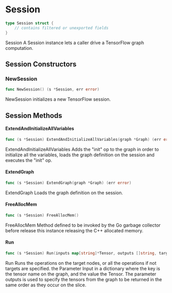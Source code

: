# Session

```Go
type Session struct {
    // contains filtered or unexported fields
}
```

Session A Session instance lets a caller drive a TensorFlow graph computation.

## Session Constructors

### NewSession

```go
func NewSession() (s *Session, err error)
```

NewSession initializes a new TensorFlow session.

## Session Methods

#### ExtendAndInitializeAllVariables

```go
func (s *Session) ExtendAndInitializeAllVariables(graph *Graph) (err error)
```

ExtendAndInitializeAllVariables Adds the "init" op to the graph in order to
initialize all the variables, loads the graph definition on the session and
executes the "init" op.

#### ExtendGraph

```go
func (s *Session) ExtendGraph(graph *Graph) (err error)
```

ExtendGraph Loads the graph definition on the session.

#### FreeAllocMem

```go
func (s *Session) FreeAllocMem()
```

FreeAllocMem Method defined to be invoked by the Go garbage collector before
release this instance releasing the C++ allocated memory.

#### Run

```go
func (s *Session) Run(inputs map[string]*Tensor, outputs []string, targets []string) ([]*Tensor, error)
```

Run Runs the operations on the target nodes, or all the operations if not
targets are specified. the Parameter Input in a dictionary where the key is the
tensor name on the graph, and the value the Tensor. The parameter outputs is
used to specify the tensors from the graph to be returned in the same order as
they occur on the slice.

